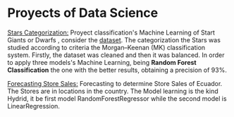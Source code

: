 # Proyects of Data Science


[Stars Categorization:](https://github.com/cristianBMJ/ProyectsDataScience/blob/main/classification-star.ipynb)   Proyect classification's Machine Learning of Start Giants  or  Dwarfs , consider the  [dataset](https://www.kaggle.com/datasets/vinesmsuic/star-categorization-giants-and-dwarfs). The categorization the Stars was studied according to criteria the Morgan–Keenan (MK) classification system. Firstly, the dataset was cleaned  and then it was balanced. In order to apply  three models's Machine Learning, being **Random Forest Classification**   the one with the better results, obtaining a precision of 93%.  


[Forecasting Store Sales:](https://github.com/cristianBMJ/ProjectsDataScience/blob/main/forecasting-store-sales.ipynb) Forecasting to determine Store Sales of Ecuador. The Stores are in locations in the country. The Model learning is the kind Hydrid, it be first model RandomForestRegressor while the second model is LinearRegression. 
